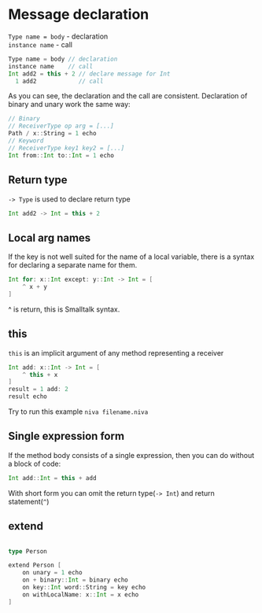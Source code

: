 
# Message declaration

`Type name = body` -  declaration  
`instance name` - call   

```Scala
Type name = body // declaration
instance name    // call
Int add2 = this + 2 // declare message for Int
  1 add2            // call
```

As you can see, the declaration and the call are consistent.
Declaration of binary and unary work the same way:

```Scala
// Binary
// ReceiverType op arg = [...]
Path / x::String = 1 echo
// Keyword
// ReceiverType key1 key2 = [...]
Int from::Int to::Int = 1 echo
```


## Return type
`-> Type` is used to declare return type
```Scala
Int add2 -> Int = this + 2
```

## Local arg names
If the key is not well suited for the name of a local variable, 
there is a syntax for declaring a separate name for them.

```Scala
Int for: x::Int except: y::Int -> Int = [
    ^ x + y
]
```
^ is return, this is Smalltalk syntax. 


## this
`this` is an implicit argument of any method representing a receiver

```Scala
Int add: x::Int -> Int = [
    ^ this + x
]
result = 1 add: 2
result echo
```
Try to run this example `niva filename.niva`

## Single expression form
If the method body consists of a single expression, 
then you can do without a block of code:
```Scala
Int add::Int = this + add
```
With short form you can omit the return type(`-> Int`) and return statement(`^`)

## extend

```Scala

type Person

extend Person [
    on unary = 1 echo
    on + binary::Int = binary echo
    on key::Int word::String = key echo
    on withLocalName: x::Int = x echo
]
```